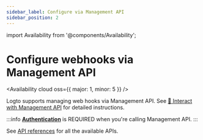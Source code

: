 ```yaml
---
sidebar_label: Configure via Management API
sidebar_position: 2
---
```


<head>
  <link rel="canonical" href="https://docs.logto.io/developers/webhooks/configure-webhooks/" />
</head>

import Availability from '@components/Availability';

# Configure webhooks via Management API

<Availability cloud oss={{ major: 1, minor: 5 }} />

Logto supports managing web hooks via Management API. See [🚝 Interact with Management API](/docs/recipes/interact-with-management-api/) for detailed instructions.

:::info
[**Authentication**](../../../docs/references/core/README.mdx#authentication) is REQUIRED when you're calling Management API.
:::

See [API references](https://openapi.logto.io/group/endpoint-hooks) for all the available APIs.
